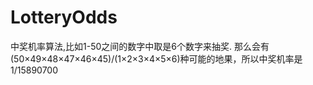 # LotteryOdds
中奖机率算法,比如1-50之间的数字中取是6个数字来抽奖.
那么会有(50×49×48×47×46×45)/(1×2×3×4×5×6)种可能的地果，所以中奖机率是1/15890700

